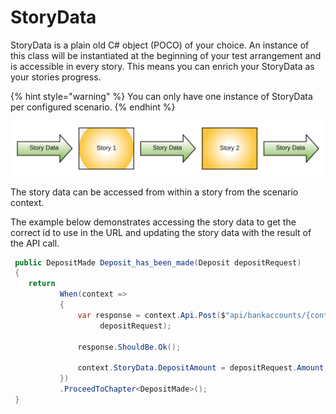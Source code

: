 # StoryData

StoryData is a plain old C\# object \(POCO\) of your choice. An instance of this class will be instantiated at the beginning of your test arrangement and is accessible in every story. This means you can enrich your StoryData as your stories progress.

{% hint style="warning" %}
You can only have one instance of StoryData per configured scenario.
{% endhint %}

![Story Data flow](../../.gitbook/assets/story-data-flow.svg)

The story data can be accessed from within a story from the scenario context. 

The example below demonstrates accessing the story data to get the correct id to use in the URL and updating the story data with the result of the API call.

```csharp
 public DepositMade Deposit_has_been_made(Deposit depositRequest)
 {
    return  
           When(context => 
           {
               var response = context.Api.Post($"api/bankaccounts/{context.StoryData?.BankAccountId}/deposits",
                    depositRequest);
                    
               response.ShouldBe.Ok();
               
               context.StoryData.DepositAmount = depositRequest.Amount;
           })
           .ProceedToChapter<DepositMade>();
 }
```

